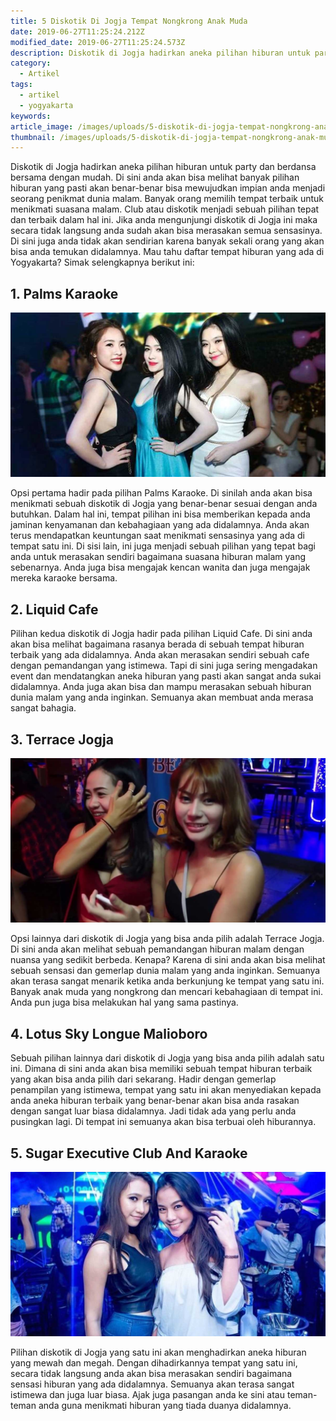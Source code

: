```yaml
---
title: 5 Diskotik Di Jogja Tempat Nongkrong Anak Muda
date: 2019-06-27T11:25:24.212Z
modified_date: 2019-06-27T11:25:24.573Z
description: Diskotik di Jogja hadirkan aneka pilihan hiburan untuk party dan berdansa bersama dengan mudah.
category:
  - Artikel
tags:
  - artikel
  - yogyakarta
keywords:
article_image: /images/uploads/5-diskotik-di-jogja-tempat-nongkrong-anak-muda-2.jpg
thumbnail: /images/uploads/5-diskotik-di-jogja-tempat-nongkrong-anak-muda-2-009.jpg
---
```

Diskotik di Jogja hadirkan aneka pilihan hiburan untuk party dan berdansa bersama dengan mudah. Di sini anda akan bisa melihat banyak pilihan hiburan yang pasti akan benar-benar bisa mewujudkan impian anda menjadi seorang penikmat dunia malam. Banyak orang memilih tempat terbaik untuk menikmati suasana malam. Club atau diskotik menjadi sebuah pilihan tepat dan terbaik dalam hal ini. Jika anda mengunjungi diskotik di Jogja ini maka secara tidak langsung anda sudah akan bisa merasakan semua sensasinya. Di sini juga anda tidak akan sendirian karena banyak sekali orang yang akan bisa anda temukan didalamnya. Mau tahu daftar tempat hiburan yang ada di Yogyakarta? Simak selengkapnya berikut ini:



## 1. Palms Karaoke

![5 Diskotik Di Jogja Tempat Nongkrong Anak Muda](/images/uploads/5-diskotik-di-jogja-tempat-nongkrong-anak-muda-3.jpg)

Opsi pertama hadir pada pilihan Palms Karaoke. Di sinilah anda akan bisa menikmati sebuah diskotik di Jogja yang benar-benar sesuai dengan anda butuhkan. Dalam hal ini, tempat pilihan ini bisa memberikan kepada anda jaminan kenyamanan dan kebahagiaan yang ada didalamnya. Anda akan terus mendapatkan keuntungan saat menikmati sensasinya yang ada di tempat satu ini. Di sisi lain, ini juga menjadi sebuah pilihan yang tepat bagi anda untuk merasakan sendiri bagaimana suasana hiburan malam yang sebenarnya. Anda juga bisa mengajak kencan wanita dan juga mengajak mereka karaoke bersama.



## 2. Liquid Cafe

Pilihan kedua diskotik di Jogja hadir pada pilihan Liquid Cafe. Di sini anda akan bisa melihat bagaimana rasanya berada di sebuah tempat hiburan terbaik yang ada didalamnya. Anda akan merasakan sendiri sebuah cafe dengan pemandangan yang istimewa. Tapi di sini juga sering mengadakan event dan mendatangkan aneka hiburan yang pasti akan sangat anda sukai didalamnya. Anda juga akan bisa dan mampu merasakan sebuah hiburan dunia malam yang anda inginkan. Semuanya akan membuat anda merasa sangat bahagia.



## 3. Terrace Jogja

![5 Diskotik Di Jogja Tempat Nongkrong Anak Muda](/images/uploads/5-diskotik-di-jogja-tempat-nongkrong-anak-muda-2.jpg)

Opsi lainnya dari diskotik di Jogja yang bisa anda pilih adalah Terrace Jogja. Di sini anda akan melihat sebuah pemandangan hiburan malam dengan nuansa yang sedikit berbeda. Kenapa? Karena di sini anda akan bisa melihat sebuah sensasi dan gemerlap dunia malam yang anda inginkan. Semuanya akan terasa sangat menarik ketika anda berkunjung ke tempat yang satu ini. Banyak anak muda yang nongkrong dan mencari kebahagiaan di tempat ini. Anda pun juga bisa melakukan hal yang sama pastinya.



## 4. Lotus Sky Longue Malioboro

Sebuah pilihan lainnya dari diskotik di Jogja yang bisa anda pilih adalah satu ini. Dimana di sini anda akan bisa memiliki sebuah tempat hiburan terbaik yang akan bisa anda pilih dari sekarang. Hadir dengan gemerlap penampilan yang istimewa, tempat yang satu ini akan menyediakan kepada anda aneka hiburan terbaik yang benar-benar akan bisa anda rasakan dengan sangat luar biasa didalamnya. Jadi tidak ada yang perlu anda pusingkan lagi. Di tempat ini semuanya akan bisa terbuai oleh hiburannya.



## 5. Sugar Executive Club And Karaoke

![5 Diskotik Di Jogja Tempat Nongkrong Anak Muda](/images/uploads/5-diskotik-di-jogja-tempat-nongkrong-anak-muda-1.jpg)

Pilihan diskotik di Jogja yang satu ini akan menghadirkan aneka hiburan yang mewah dan megah. Dengan dihadirkannya tempat yang satu ini, secara tidak langsung anda akan bisa merasakan sendiri bagaimana sensasi hiburan yang ada didalamnya. Semuanya akan terasa sangat istimewa dan juga luar biasa. Ajak juga pasangan anda ke sini atau teman-teman anda guna menikmati hiburan yang tiada duanya didalamnya.
